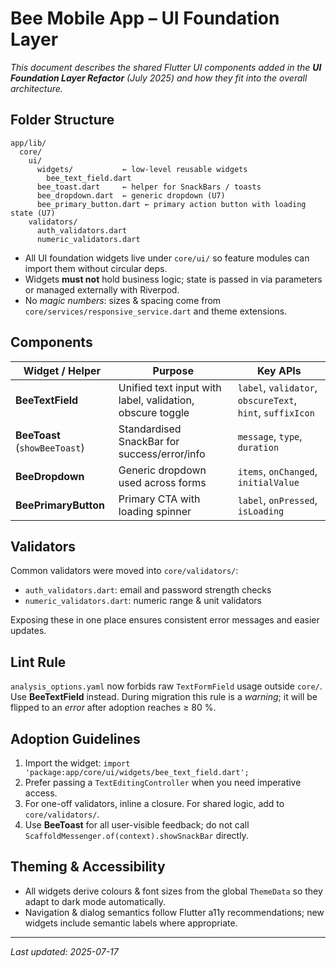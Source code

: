 # Bee Mobile App – UI Foundation Layer

_This document describes the shared Flutter UI components added in the **UI
Foundation Layer Refactor** (July 2025) and how they fit into the overall
architecture._

## Folder Structure

```
app/lib/
  core/
    ui/
      widgets/           ← low-level reusable widgets
        bee_text_field.dart
      bee_toast.dart     ← helper for SnackBars / toasts
      bee_dropdown.dart  ← generic dropdown (U7)
      bee_primary_button.dart ← primary action button with loading state (U7)
    validators/
      auth_validators.dart
      numeric_validators.dart
```

- All UI foundation widgets live under `core/ui/` so feature modules can import
  them without circular deps.
- Widgets **must not** hold business logic; state is passed in via parameters or
  managed externally with Riverpod.
- No _magic numbers_: sizes & spacing come from
  `core/services/responsive_service.dart` and theme extensions.

## Components

| Widget / Helper               | Purpose                                                   | Key APIs                                                  |
| ----------------------------- | --------------------------------------------------------- | --------------------------------------------------------- |
| **BeeTextField**              | Unified text input with label, validation, obscure toggle | `label`, `validator`, `obscureText`, `hint`, `suffixIcon` |
| **BeeToast** (`showBeeToast`) | Standardised SnackBar for success/error/info              | `message`, `type`, `duration`                             |
| **BeeDropdown**               | Generic dropdown used across forms                        | `items`, `onChanged`, `initialValue`                      |
| **BeePrimaryButton**          | Primary CTA with loading spinner                          | `label`, `onPressed`, `isLoading`                         |

## Validators

Common validators were moved into `core/validators/`:

- `auth_validators.dart`: email and password strength checks
- `numeric_validators.dart`: numeric range & unit validators

Exposing these in one place ensures consistent error messages and easier
updates.

## Lint Rule

`analysis_options.yaml` now forbids raw `TextFormField` usage outside `core/`.
Use **BeeTextField** instead. During migration this rule is a _warning_; it will
be flipped to an _error_ after adoption reaches ≥ 80 %.

## Adoption Guidelines

1. Import the widget:
   `import 'package:app/core/ui/widgets/bee_text_field.dart';`
2. Prefer passing a `TextEditingController` when you need imperative access.
3. For one-off validators, inline a closure. For shared logic, add to
   `core/validators/`.
4. Use **BeeToast** for all user-visible feedback; do not call
   `ScaffoldMessenger.of(context).showSnackBar` directly.

## Theming & Accessibility

- All widgets derive colours & font sizes from the global `ThemeData` so they
  adapt to dark mode automatically.
- Navigation & dialog semantics follow Flutter a11y recommendations; new widgets
  include semantic labels where appropriate.

---

_Last updated: 2025-07-17_
